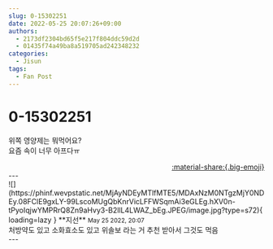 ```yaml
---
slug: 0-15302251
date: 2022-05-25 20:07:26+09:00
authors:
  - 2173df2304bd65f5e217f804ddc59d2d
  - 01435f74a49ba8a519705ad242348232
categories:
  - Jisun
tags:
  - Fan Post
---
```


# 0-15302251

<div class="post-container" markdown="1">
<div class="content-container md-sidebar__scrollwrap" markdown="1">

위쪽 영양제는 뭐먹어요?<br>요즘 속이 너무 아프다ㅠ

</div>
</div>

<div style="text-align: right;" markdown="1">
<a href="https://weverse.io/fromis9/fanpost/0-15302251" style="text-align: right;">:material-share:{.big-emoji}</a>
</div>
---

<div class="comments-container md-sidebar__scrollwrap" markdown="1">
<div class="comment" markdown="1">
<div class='id-container' markdown="1">
![](https://phinf.wevpstatic.net/MjAyNDEyMTlfMTE5/MDAxNzM0NTgzMjY0NDEy.08FClE9gxLY-99LscoMUgQbKnrVicLFFWSqmAi3eGLEg.hXV0n-tPyoIqjwYMPRrQ8Zn9aHvy3-B2llL4LWAZ_bEg.JPEG/image.jpg?type=s72){ loading=lazy }
**<span class="artist">지선</span>** <small>May 25 2022, 20:07</small><br>
</div>
<div class='comment-body' markdown="1">
처방약도 있고 소화효소도 있고 위솔보 라는 거 추천 받아서 그것도 먹음
</div>
</div>
</div>
---
